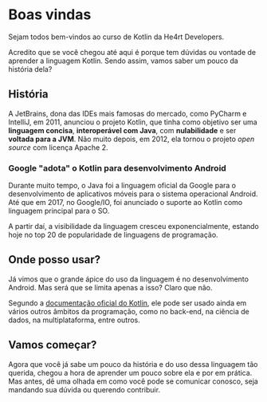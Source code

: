 # Boas vindas

Sejam todos bem-vindos ao curso de Kotlin da He4rt Developers.

Acredito que se você chegou até aqui é porque tem dúvidas ou vontade de aprender a linguagem Kotlin. Sendo assim, vamos saber um pouco da história dela?

## História

A JetBrains, dona das IDEs mais famosas do mercado, como PyCharm e IntelliJ, em 2011, anunciou o projeto Kotlin, que tinha como objetivo ser uma __linguagem concisa__, __interoperável com Java__, com __nulabilidade__ e ser __voltada para a JVM__. Não muito depois, em 2012, ela tornou o projeto *open source* com licença Apache 2.

### Google "adota" o Kotlin para desenvolvimento Android

Durante muito tempo, o Java foi a linguagem oficial da Google para o desenvolvimento de aplicativos móveis para o sistema operacional Android. Até que em 2017, no Google/IO, foi anunciado o suporte ao Kotlin como linguagem principal para o SO.

A partir daí, a visibilidade da linguagem cresceu exponencialmente, estando hoje no top 20 de popularidade de linguagens de programação.

## Onde posso usar?

Já vimos que o grande ápice do uso da linguagem é no desenvolvimento Android. Mas será que se limita apenas a isso? Claro que não.

Segundo a [documentação oficial do Kotlin](https://kotlinlang.org/docs/home.html), ele pode ser usado ainda em vários outros âmbitos da programação, como no back-end, na ciência de dados, na multiplataforma, entre outros.

## Vamos começar?

Agora que você já sabe um pouco da história e do uso dessa linguagem tão querida, chegou a hora de aprender um pouco sobre ela e por em prática. Mas antes, dê uma olhada em como você pode se comunicar conosco, seja mandando sua dúvida ou querendo contribuir.
